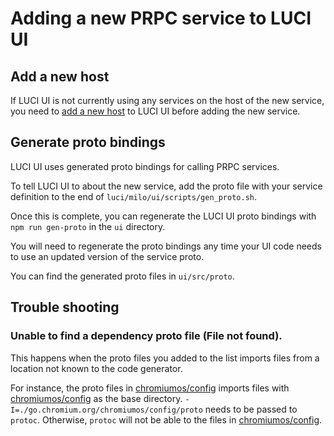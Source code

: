 # Adding a new PRPC service to LUCI UI

## Add a new host

If LUCI UI is not currently using any services on the host of the new service, you need to [add a new host](add_new_host.md) to LUCI UI before adding the new service.

## Generate proto bindings

LUCI UI uses generated proto bindings for calling PRPC services.

To tell LUCI UI to about the new service, add the proto file with your service definition to the end of `luci/milo/ui/scripts/gen_proto.sh`.

Once this is complete, you can regenerate the LUCI UI proto bindings with `npm run gen-proto` in the `ui` directory.

You will need to regenerate the proto bindings any time your UI code needs to use an updated version of the service proto.

You can find the generated proto files in `ui/src/proto`.

## Trouble shooting
### Unable to find a dependency proto file (File not found).
This happens when the proto files you added to the list imports files from a
location not known to the code generator.

For instance, the proto files in
[chromiumos/config](https://source.chromium.org/chromium/infra/infra_superproject/+/main:infra/go/src/go.chromium.org/chromiumos/config/proto/;drc=0caf1814ce046e09e14889aa86e16f1505e0962c) imports files with [chromiumos/config](https://source.chromium.org/chromium/infra/infra_superproject/+/main:infra/go/src/go.chromium.org/chromiumos/config/proto/;drc=0caf1814ce046e09e14889aa86e16f1505e0962c) as the base directory.
`-I=./go.chromium.org/chromiumos/config/proto` needs to be passed to `protoc`.
Otherwise, `protoc` will not be able to the files in [chromiumos/config](https://source.chromium.org/chromium/infra/infra_superproject/+/main:infra/go/src/go.chromium.org/chromiumos/config/proto/;drc=0caf1814ce046e09e14889aa86e16f1505e0962c).
